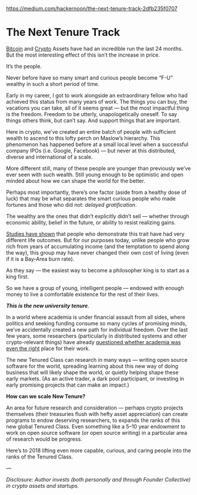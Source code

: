 https://medium.com/hackernoon/the-next-tenure-track-2dfb235f0707

# The Next Tenure Track

[Bitcoin](https://hackernoon.com/tagged/bitcoin)  and  [Crypto](https://hackernoon.com/tagged/crypto)  Assets have had an incredible run the last 24 months. But the most interesting effect of this isn’t the increase in price.

It’s the people.

Never before have so many smart and curious people become “F-U” wealthy in such a short period of time.

Early in my career, I got to work alongside an extraordinary fellow who had achieved this status from many years of work. The things you can buy, the vacations you can take, all of it seems great — but the most impactful thing is the freedom. Freedom to be utterly, unapologetically oneself. To say things others think, but can’t say. And support things that are important.

Here in crypto, we’ve created an entire batch of people with sufficient wealth to ascend to this lofty perch on Maslow’s hierarchy. This phenomenon has happened before at a small local level when a successful company IPOs (i.e. Google, Facebook) — but never at this distributed, diverse and international of a scale.

More different still, many of these people are younger than previously we’ve ever seen with such wealth. Still young enough to be optimistic and open minded about how we can shape the world for the better.

Perhaps most importantly, there’s one factor (aside from a healthy dose of luck) that may be what separates the smart curious people who made fortunes and those who did not:  _delayed gratification_.

The wealthy are the ones that didn’t explicitly didn’t sell — whether through economic ability, belief in the future, or ability to resist realizing gains.

[Studies have shown](https://jamesclear.com/delayed-gratification)  that people who demonstrate this trait have had very different life outcomes. But for our purposes today, unlike people who grow rich from years of accumulating income (and the temptation to spend along the way), this group may have never changed their own cost of living (even if it is a Bay-Area burn rate).

As they say — the easiest way to become a philosopher king is to start as a king first.

So we have a group of young, intelligent people — endowed with enough money to live a comfortable existence for the rest of their lives.

**_This is the new university tenure_**.

In a world where academia is under financial assault from all sides, where politics and seeking funding consume so many cycles of promising minds, we’ve accidentally created a new path for individual freedom. Over the last few years, some researchers (particularly in distributed systems and other crypto-relevant things) have already [questioned whether academia was even the right](http://matt-welsh.blogspot.com/2010/11/why-im-leaving-harvard.html)  place for their work.

The new Tenured Class can research in many ways — writing open source software for the world, spreading learning about this new way of doing business that will likely shape the world, or quietly helping shape these early markets. (As an active trader, a dark pool participant, or investing in early promising projects that can make an impact.)

**How can we scale New Tenure?**

An area for future research and consideration — perhaps crypto projects themselves (their treasuries flush with hefty asset appreciation) can create programs to endow deserving researchers, to expands the ranks of this new global Tenured Class. Even something like a 5–10 year endowment to work on open source software (or open source writing) in a particular area of research would be progress.

Here’s to 2018 lifting even more capable, curious, and caring people into the ranks of the Tenured Class.

—

_Disclosure: Author invests (both personally and through Founder Collective) in crypto assets and startups._